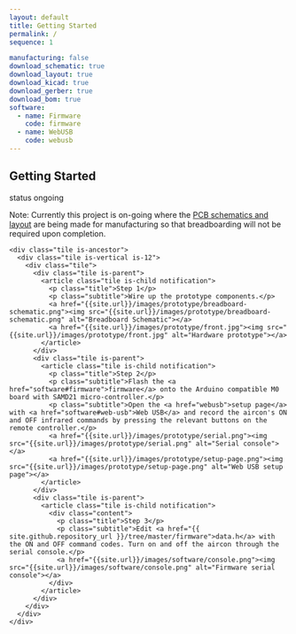 ```yaml
---
layout: default
title: Getting Started
permalink: /
sequence: 1

manufacturing: false
download_schematic: true
download_layout: true
download_kicad: true
download_gerber: true
download_bom: true
software:
  - name: Firmware
    code: firmware
  - name: WebUSB
    code: webusb
---
```

<section class="section is-small">
  <div class="container">
    <h2 class="title is-1">Getting Started</h2>
    <div class="tags has-addons">
      <span class="tag is-medium is-light">status</span>
      <span class="tag is-medium is-warning">ongoing</span>
    </div>
    <p class="subtitle">Note: Currently this project is on-going where the <a href="hardware">PCB schematics and layout</a> are being made for manufacturing so that breadboarding will not be required upon completion.</p>

    <div class="tile is-ancestor">
      <div class="tile is-vertical is-12">
        <div class="tile">
          <div class="tile is-parent">
            <article class="tile is-child notification">
              <p class="title">Step 1</p>
              <p class="subtitle">Wire up the prototype components.</p>
              <a href="{{site.url}}/images/prototype/breadboard-schematic.png"><img src="{{site.url}}/images/prototype/breadboard-schematic.png" alt="Breadboard Schematic"></a>
              <a href="{{site.url}}/images/prototype/front.jpg"><img src="{{site.url}}/images/prototype/front.jpg" alt="Hardware prototype"></a>
            </article>
          </div>
          <div class="tile is-parent">
            <article class="tile is-child notification">
              <p class="title">Step 2</p>
              <p class="subtitle">Flash the <a href="software#firmware">firmware</a> onto the Arduino compatible M0 board with SAMD21 micro-controller.</p>
              <p class="subtitle">Open the <a href="webusb">setup page</a> with <a href="software#web-usb">Web USB</a> and record the aircon's ON and OFF infrared commands by pressing the relevant buttons on the remote controller.</p>
              <a href="{{site.url}}/images/prototype/serial.png"><img src="{{site.url}}/images/prototype/serial.png" alt="Serial console"></a>
              <a href="{{site.url}}/images/prototype/setup-page.png"><img src="{{site.url}}/images/prototype/setup-page.png" alt="Web USB setup page"></a>
            </article>
          </div>
          <div class="tile is-parent">
            <article class="tile is-child notification">
              <div class="content">
                <p class="title">Step 3</p>
                <p class="subtitle">Edit <a href="{{ site.github.repository_url }}/tree/master/firmware">data.h</a> with the ON and OFF command codes. Turn on and off the aircon through the serial console.</p>
                <a href="{{site.url}}/images/software/console.png"><img src="{{site.url}}/images/software/console.png" alt="Firmware serial console"></a>
              </div>
            </article>
          </div>
        </div>
      </div>
    </div>
  </div>
</section>
